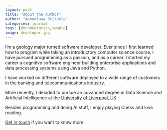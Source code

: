 ```yaml
---
layout: post
title: "About the Author"
author: "Aanuoluwa Otitoola"
categories: journal
tags: [documentation,sample]
image: developer.jpg
---
```


I’m a geology major turned software developer.
Ever since I first learned how to program while taking an introductory computer science course, I have pursued programming as a passion, and as a career.
I started my career a cognitive software engineer building enterprise applications and data processing systems using Java and Python.

I have worked on different software deployed to a wide range of customers in the banking and telecommunications industry.

More recently, I decided to pursue an advanced degree in Data Science and Artificial Intelligence at the [University of Liverpool, UK](https://https://www.liverpool.ac.uk).

Besides programming and doing AI stuff, I enjoy playing Chess and love reading.

[Get in touch](mailto:aanuoluwa.otitoola@gmail.com) if you want to know more.

